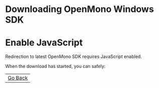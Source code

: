 # Downloading OpenMono Windows SDK

<noscript>
    <h1>Enable JavaScript</h1>
    <p>Redirection to latest OpenMono SDK requires JavaScript enabled.</p>
</noscript>

When the download has started, you can safely:

<table class="table wy-text-center" style="width: 100%;">
<tr>
<td><a href="javascript:history.go(-1);" class="btn btn-neutral"><span class="fa fa-arrow-left"></span> Go Back </a></td>
</tr>
</table>
<br />
<br />
<br />

<script>
var release='SDKv1_6'
var version = '1.6.1'
var url = 'https://github.com/getopenmono/openmono_package/releases/download/'+release+'/OpenMonoSetup-v'+version+'.exe'
window.location = url
</script>